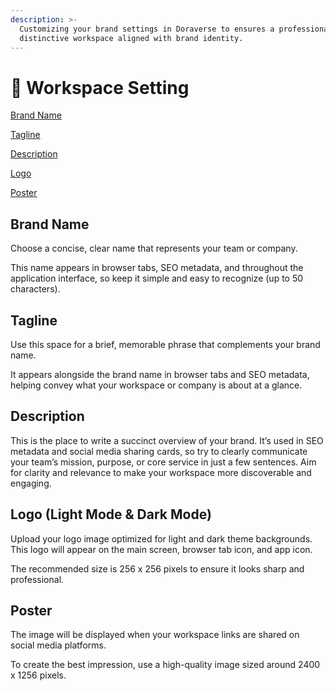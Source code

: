 ```yaml
---
description: >-
  Customizing your brand settings in Doraverse to ensures a professional,
  distinctive workspace aligned with brand identity.
---
```


# 🧳 Workspace Setting

[Brand Name](./#brand-name)

[Tagline](./#tagline)

[Description](./#description)

[Logo](./#logo-url)

[Poster ](./#social-media-poster-url)

## Brand Name

Choose a concise, clear name that represents your team or company.&#x20;

This name appears in browser tabs, SEO metadata, and throughout the application interface, so keep it simple and easy to recognize (up to 50 characters).

## Tagline

Use this space for a brief, memorable phrase that complements your brand name.&#x20;

It appears alongside the brand name in browser tabs and SEO metadata, helping convey what your workspace or company is about at a glance.&#x20;

## Description

This is the place to write a succinct overview of your brand. It’s used in SEO metadata and social media sharing cards, so try to clearly communicate your team’s mission, purpose, or core service in just a few sentences. Aim for clarity and relevance to make your workspace more discoverable and engaging.

## Logo (Light Mode & Dark Mode)

Upload your logo image optimized for light and dark theme backgrounds. This logo will appear on the main screen, browser tab icon, and app icon.&#x20;

The recommended size is 256 x 256 pixels to ensure it looks sharp and professional.

## Poster&#x20;

The image will be displayed when your workspace links are shared on social media platforms.&#x20;

To create the best impression, use a high-quality image sized around 2400 x 1256 pixels.&#x20;
